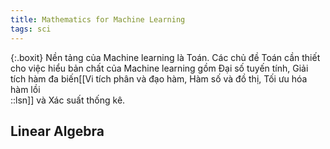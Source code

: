 ```yaml
---
title: Mathematics for Machine Learning
tags: sci
---
```


{:.boxit}
Nền tảng của Machine learning là Toán. Các chủ đề Toán cần thiết cho việc hiểu bản chất của Machine learning gồm Đại số tuyến tính, Giải tích hàm đa biến[[Vi tích phân và đạo hàm, Hàm số và đồ thị, Tối ưu hóa hàm lồi<br/>::lsn]] và Xác suất thống kê.

## Linear Algebra

